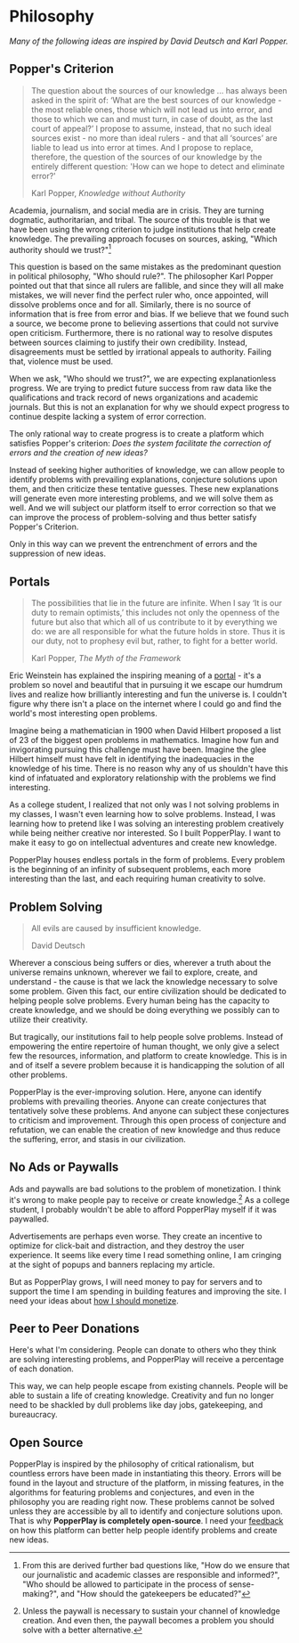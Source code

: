 #  Philosophy

<!-- &nbsp; -->

_Many of the following ideas are inspired by David Deutsch and Karl Popper._

## Popper's Criterion

> The question about the sources of our knowledge ... has always been asked in the spirit of: ‘What are the best sources of our knowledge - the most reliable ones, those which will not lead us into error, and those to which we can and must turn, in case of doubt, as the last court of appeal?’ I propose to assume, instead, that no such ideal sources exist - no more than ideal rulers - and that all ‘sources’ are liable to lead us into error at times. And I propose to replace, therefore, the question of the sources of our knowledge by the entirely different question: 'How can we hope to detect and eliminate error?'
>
> Karl Popper, _Knowledge without Authority_

Academia, journalism, and social media are in crisis. They are turning dogmatic, authoritarian, and tribal. The source of this trouble is that we have been using the wrong criterion to judge institutions that help create knowledge. The prevailing approach focuses on sources, asking, "Which authority should we trust?"[^1]

This question is based on the same mistakes as the predominant question in political philosophy, "Who should rule?". The philosopher Karl Popper pointed out that that since all rulers are fallible, and since they will all make mistakes, we will never find the perfect ruler who, once appointed, will dissolve problems once and for all. Similarly, there is no source of information that is free from error and bias. If we believe that we found such a source, we become prone to believing assertions that could not survive open criticism. Furthermore, there is no rational way to resolve disputes between sources claiming to justify their own credibility. Instead, disagreements must be settled by irrational appeals to authority. Failing that, violence must be used.

When we ask, "Who should we trust?", we are expecting explanationless progress. We are trying to predict future success from raw data like the qualifications and track record of news organizations and academic journals. But this is not an explanation for why we should expect progress to continue despite lacking a system of error correction.

The only rational way to create progress is to create a platform which satisfies Popper's criterion: _Does the system facilitate the correction of errors and the creation of new ideas?_

Instead of seeking higher authorities of knowledge, we can allow people to identify problems with prevailing explanations, conjecture solutions upon them, and then criticize these tentative guesses. These new explanations will generate even more interesting problems, and we will solve them as well. And we will subject our platform itself to error correction so that we can improve the process of problem-solving and thus better satisfy Popper's Criterion.

Only in this way can we prevent the entrenchment of errors and the suppression of new ideas.

## Portals

> The possibilities that lie in the future are infinite. When I say ‘It is our duty to remain optimists,’ this includes not only the openness of the future but also that which all of us contribute to it by everything we do: we are all responsible for what the future holds in store. Thus it is our duty, not to prophesy evil but, rather, to fight for a better world.
>
> Karl Popper, _The Myth of the Framework_

Eric Weinstein has explained the inspiring meaning of a [portal](https://www.youtube.com/watch?v=pb_yvBNLjNk) - it's a problem so novel and beautiful that in pursuing it we escape our humdrum lives and realize how brilliantly interesting and fun the universe is. I couldn't figure why there isn't a place on the internet where I could go and find the world's most interesting open problems.

Imagine being a mathematician in 1900 when David Hilbert proposed a list of 23 of the biggest open problems in mathematics. Imagine how fun and invigorating pursuing this challenge must have been. Imagine the glee Hilbert himself must have felt in identifying the inadequacies in the knowledge of his time. There is no reason why any of us shouldn't have this kind of infatuated and exploratory relationship with the problems we find interesting. 

As a college student, I realized that not only was I not solving problems in my classes, I wasn't even learning how to solve problems. Instead, I was learning how to pretend like I was solving an interesting problem creatively while being neither creative nor interested. So I built PopperPlay. I want to make it easy to go on intellectual adventures and create new knowledge.

PopperPlay houses endless portals in the form of problems. Every problem is the beginning of an infinity of subsequent problems, each more interesting than the last, and each requiring human creativity to solve.

## Problem Solving

> All evils are caused by insufficient knowledge.
>
> David Deutsch

Wherever a conscious being suffers or dies, wherever a truth about the universe remains unknown, wherever we fail to explore, create, and understand - the cause is that we lack the knowledge necessary to solve some problem. Given this fact, our entire civilization should be dedicated to helping people solve problems. Every human being has the capacity to create knowledge, and we should be doing everything we possibly can to utilize their creativity.

But tragically, our institutions fail to help people solve problems. Instead of empowering the entire repertoire of human thought, we only give a select few the resources, information, and platform to create knowledge. This is in and of itself a severe problem because it is handicapping the solution of all other problems.

PopperPlay is the ever-improving solution. Here, anyone can identify problems with prevailing theories. Anyone can create conjectures that tentatively solve these problems. And anyone can subject these conjectures to criticism and improvement. Through this open process of conjecture and refutation, we can enable the creation of new knowledge and thus reduce the suffering, error, and stasis in our civilization.

## No Ads or Paywalls

Ads and paywalls are bad solutions to the problem of monetization. I think it's wrong to make people pay to receive or create knowledge.[^2] As a college student, I probably wouldn't be able to afford PopperPlay myself if it was paywalled.

Advertisements are perhaps even worse. They create an incentive to optimize for click-bait and distraction, and they destroy the user experience. It seems like every time I read something online, I am cringing at the sight of popups and banners replacing my article.

But as PopperPlay grows, I will need money to pay for servers and to support the time I am spending in building features and improving the site. I need your ideas about [how I should monetize](https://popperplay.com/problem/Ri7rf6GspvuCuuVL1274).

## Peer to Peer Donations

Here's what I'm considering. People can donate to others who they think are solving interesting problems, and PopperPlay will receive a percentage of each donation.

This way, we can help people escape from existing channels. People will be able to sustain a life of creating knowledge. Creativity and fun no longer need to be shackled by dull problems like day jobs, gatekeeping, and bureaucracy.

## Open Source

PopperPlay is inspired by the philosophy of critical rationalism, but countless errors have been made in instantiating this theory. Errors will be found in the layout and structure of the platform, in missing features, in the algorithms for featuring problems and conjectures, and even in the philosophy you are reading right now. These problems cannot be solved unless they are accessible by all to identify and conjecture solutions upon. That is why **PopperPlay is completely open-source**. I need your [feedback](https://popperplay.com/feedback) on how this platform can better help people identify problems and create new ideas.

[^1]: From this are derived further bad questions like, "How do we ensure that our journalistic and academic classes are responsible and informed?", "Who should be allowed to participate in the process of sense-making?", and "How should the gatekeepers be educated?"
[^2]: Unless the paywall is necessary to sustain your channel of knowledge creation. And even then, the paywall becomes a problem you should solve with a better alternative.